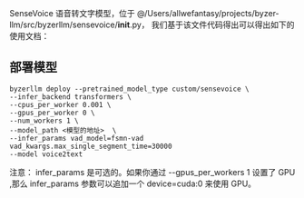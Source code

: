 SenseVoice 语音转文字模型，位于 @/Users/allwefantasy/projects/byzer-llm/src/byzerllm/sensevoice/__init__.py，
我们基于该文件代码得出可以得出如下的使用文档：

## 部署模型

```
byzerllm deploy --pretrained_model_type custom/sensevoice \
--infer_backend transformers \
--cpus_per_worker 0.001 \
--gpus_per_worker 0 \
--num_workers 1 \
--model_path <模型的地址>  \
--infer_params vad_model=fsmn-vad vad_kwargs.max_single_segment_time=30000
--model voice2text
```


注意： infer_params 是可选的。如果你通过  --gpus_per_workers 1  设置了 GPU ,那么 infer_params 参数可以追加一个  device=cuda:0 来使用 GPU。